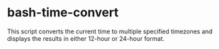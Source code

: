 # bash-time-convert
This script converts the current time to multiple specified timezones and displays the results in either 12-hour or 24-hour format.
